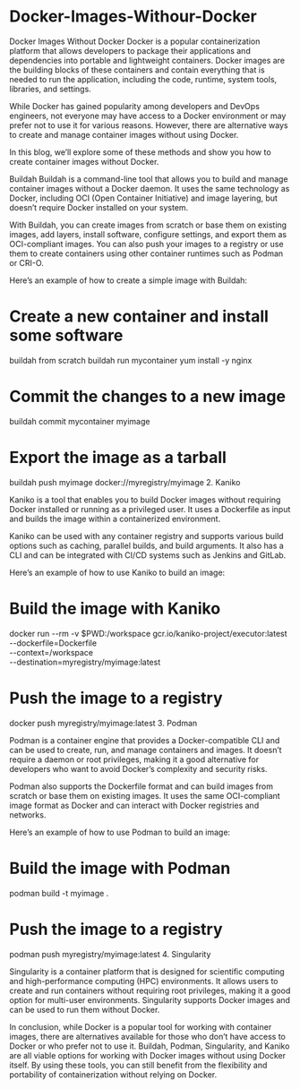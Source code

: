 # Docker-Images-Withour-Docker
Docker Images Without Docker
Docker is a popular containerization platform that allows developers to package their applications and dependencies into portable and lightweight containers. Docker images are the building blocks of these containers and contain everything that is needed to run the application, including the code, runtime, system tools, libraries, and settings.

While Docker has gained popularity among developers and DevOps engineers, not everyone may have access to a Docker environment or may prefer not to use it for various reasons. However, there are alternative ways to create and manage container images without using Docker.

In this blog, we’ll explore some of these methods and show you how to create container images without Docker.

Buildah
Buildah is a command-line tool that allows you to build and manage container images without a Docker daemon. It uses the same technology as Docker, including OCI (Open Container Initiative) and image layering, but doesn’t require Docker installed on your system.

With Buildah, you can create images from scratch or base them on existing images, add layers, install software, configure settings, and export them as OCI-compliant images. You can also push your images to a registry or use them to create containers using other container runtimes such as Podman or CRI-O.

Here’s an example of how to create a simple image with Buildah:

# Create a new container and install some software
buildah from scratch
buildah run mycontainer yum install -y nginx

# Commit the changes to a new image
buildah commit mycontainer myimage

# Export the image as a tarball
buildah push myimage docker://myregistry/myimage
2. Kaniko

Kaniko is a tool that enables you to build Docker images without requiring Docker installed or running as a privileged user. It uses a Dockerfile as input and builds the image within a containerized environment.

Kaniko can be used with any container registry and supports various build options such as caching, parallel builds, and build arguments. It also has a CLI and can be integrated with CI/CD systems such as Jenkins and GitLab.

Here’s an example of how to use Kaniko to build an image:

# Build the image with Kaniko
docker run --rm -v $PWD:/workspace gcr.io/kaniko-project/executor:latest \
    --dockerfile=Dockerfile \
    --context=/workspace \
    --destination=myregistry/myimage:latest

# Push the image to a registry
docker push myregistry/myimage:latest
3. Podman

Podman is a container engine that provides a Docker-compatible CLI and can be used to create, run, and manage containers and images. It doesn’t require a daemon or root privileges, making it a good alternative for developers who want to avoid Docker’s complexity and security risks.

Podman also supports the Dockerfile format and can build images from scratch or base them on existing images. It uses the same OCI-compliant image format as Docker and can interact with Docker registries and networks.

Here’s an example of how to use Podman to build an image:

# Build the image with Podman
podman build -t myimage .

# Push the image to a registry
podman push myregistry/myimage:latest
4. Singularity

Singularity is a container platform that is designed for scientific computing and high-performance computing (HPC) environments. It allows users to create and run containers without requiring root privileges, making it a good option for multi-user environments. Singularity supports Docker images and can be used to run them without Docker.

In conclusion, while Docker is a popular tool for working with container images, there are alternatives available for those who don’t have access to Docker or who prefer not to use it. Buildah, Podman, Singularity, and Kaniko are all viable options for working with Docker images without using Docker itself. By using these tools, you can still benefit from the flexibility and portability of containerization without relying on Docker.
